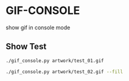 # GIF-CONSOLE

show gif in console mode

## Show Test

```bash
./gif_console.py artwork/test_01.gif 

./gif_console.py artwork/test_02.gif --fill
```